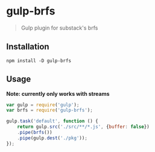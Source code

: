 # gulp-brfs

> Gulp plugin for substack's brfs

## Installation

```
npm install -D gulp-brfs
```

## Usage

__Note: currently only works with streams__

```javascript
var gulp = require('gulp');
var brfs = require('gulp-brfs');

gulp.task('default', function () {
    return gulp.src('./src/**/*.js', {buffer: false})
    .pipe(brfs())
    .pipe(gulp.dest('./pkg'));
});
```
